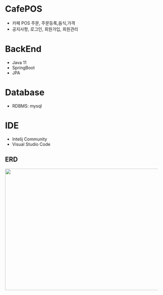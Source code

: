 # CafePOS
+ 카페 POS 주문, 주문등록,음식,가격
+ 공지사항, 로그인, 회원가입, 회원관리

# BackEnd 
+ Java 11
+ SpringBoot 
+ JPA

# Database 
+ RDBMS: mysql

# IDE
+ Intelij Community
+ Visual Studio Code 

## ERD
<img src="https://user-images.githubusercontent.com/58936137/170468609-801f2fb3-845a-4712-b674-f54727c9aa5b.png" width="600" height="400"/>





